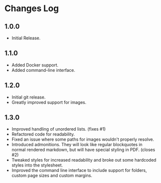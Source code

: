 # Changes Log

## 1.0.0

* Initial Release.

## 1.1.0

* Added Docker support.
* Added command-line interface.

## 1.2.0

* Initial git release.
* Greatly improved support for images.

## 1.3.0

* Improved handling of unordered lists. (fixes #1)
* Refactored code for readability.
* Fixed an issue where some paths for images wouldn't properly resolve.
* Introduced admonitions. They will look like regular blockquotes in normal rendered markdown, but will have special styling in PDF. (closes #2)
* Tweaked styles for increased readability and broke out some hardcoded styles into the stylesheet.
* Improved the command line interface to include support for folders, custom page sizes and custom margins.